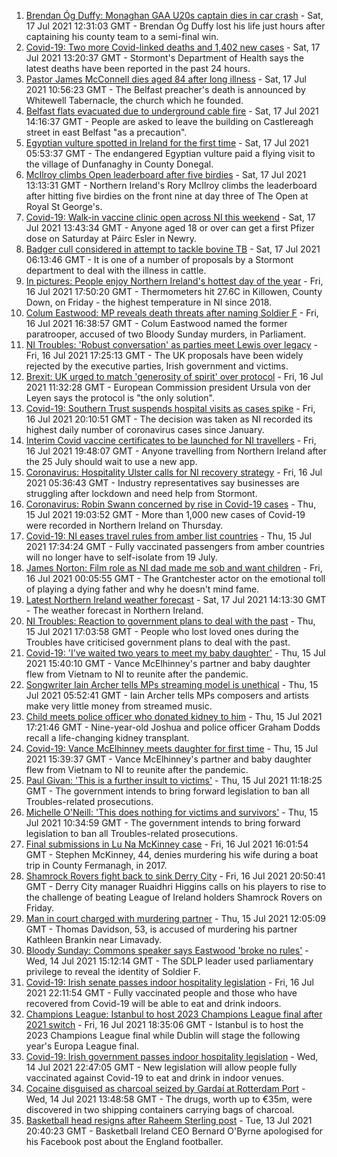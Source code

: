1. [Brendan Óg Duffy: Monaghan GAA U20s captain dies in car crash](https://www.bbc.co.uk/news/world-europe-57873315) - Sat, 17 Jul 2021 12:31:03 GMT - Brendan Óg Duffy lost his life just hours after captaining his county team to a semi-final win.
2. [Covid-19: Two more Covid-linked deaths and 1,402 new cases](https://www.bbc.co.uk/news/uk-northern-ireland-57874453) - Sat, 17 Jul 2021 13:20:37 GMT - Stormont's Department of Health says the latest deaths have been reported in the past 24 hours.
3. [Pastor James McConnell dies aged 84 after long illness](https://www.bbc.co.uk/news/uk-northern-ireland-57873316) - Sat, 17 Jul 2021 10:56:23 GMT - The Belfast preacher's death is announced by Whitewell Tabernacle, the church which he founded.
4. [Belfast flats evacuated due to underground cable fire](https://www.bbc.co.uk/news/uk-northern-ireland-57874461) - Sat, 17 Jul 2021 14:16:37 GMT - People are asked to leave the building on Castlereagh street in east Belfast "as a precaution".
5. [Egyptian vulture spotted in Ireland for the first time](https://www.bbc.co.uk/news/world-europe-57860608) - Sat, 17 Jul 2021 05:53:37 GMT - The endangered Egyptian vulture paid a flying visit to the village of Dunfanaghy in County Donegal.
6. [McIlroy climbs Open leaderboard after five birdies](https://www.bbc.co.uk/sport/av/golf/57874842) - Sat, 17 Jul 2021 13:13:31 GMT - Northern Ireland's Rory McIlroy climbs the leaderboard after hitting five birdies on the front nine at day three of The Open at Royal St George's.
7. [Covid-19: Walk-in vaccine clinic open across NI this weekend](https://www.bbc.co.uk/news/uk-northern-ireland-57863840) - Sat, 17 Jul 2021 13:43:34 GMT - Anyone aged 18 or over can get a first Pfizer dose on Saturday at Páirc Esler in Newry.
8. [Badger cull considered in attempt to tackle bovine TB](https://www.bbc.co.uk/news/uk-northern-ireland-57841200) - Sat, 17 Jul 2021 06:13:46 GMT - It is one of a number of proposals by a Stormont department to deal with the illness in cattle.
9. [In pictures: People enjoy Northern Ireland's hottest day of the year](https://www.bbc.co.uk/news/uk-northern-ireland-57865089) - Fri, 16 Jul 2021 17:50:20 GMT - Thermometers hit 27.6C in Killowen, County Down, on Friday - the highest temperature in NI since 2018.
10. [Colum Eastwood: MP reveals death threats after naming Soldier F](https://www.bbc.co.uk/news/uk-northern-ireland-foyle-west-57863054) - Fri, 16 Jul 2021 16:38:57 GMT - Colum Eastwood named the former paratrooper, accused of two Bloody Sunday murders, in Parliament.
11. [NI Troubles: 'Robust conversation' as parties meet Lewis over legacy](https://www.bbc.co.uk/news/uk-northern-ireland-57858073) - Fri, 16 Jul 2021 17:25:13 GMT - The UK proposals have been widely rejected by the executive parties, Irish government and victims.
12. [Brexit: UK urged to match 'generosity of spirit' over protocol](https://www.bbc.co.uk/news/world-europe-57863846) - Fri, 16 Jul 2021 11:32:28 GMT - European Commission president Ursula von der Leyen says the protocol is "the only solution".
13. [Covid-19: Southern Trust suspends hospital visits as cases spike](https://www.bbc.co.uk/news/uk-northern-ireland-57867718) - Fri, 16 Jul 2021 20:10:51 GMT - The decision was taken as NI recorded its highest daily number of coronavirus cases since January.
14. [Interim Covid vaccine certificates to be launched for NI travellers](https://www.bbc.co.uk/news/uk-northern-ireland-57868779) - Fri, 16 Jul 2021 19:48:07 GMT - Anyone travelling from Northern Ireland after the 25 July should wait to use a new app.
15. [Coronavirus: Hospitality Ulster calls for NI recovery strategy](https://www.bbc.co.uk/news/uk-northern-ireland-57857496) - Fri, 16 Jul 2021 05:36:43 GMT - Industry representatives say businesses are struggling after lockdown and need help from Stormont.
16. [Coronavirus: Robin Swann concerned by rise in Covid-19 cases](https://www.bbc.co.uk/news/uk-northern-ireland-57854088) - Thu, 15 Jul 2021 19:03:52 GMT - More than 1,000 new cases of Covid-19 were recorded in Northern Ireland on Thursday.
17. [Covid-19: NI eases travel rules from amber list countries](https://www.bbc.co.uk/news/uk-northern-ireland-57844884) - Thu, 15 Jul 2021 17:34:24 GMT - Fully vaccinated passengers from amber countries will no longer have to self-isolate from 19 July.
18. [James Norton: Film role as NI dad made me sob and want children](https://www.bbc.co.uk/news/entertainment-arts-57769056) - Fri, 16 Jul 2021 00:05:55 GMT - The Grantchester actor on the emotional toll of playing a dying father and why he doesn't mind fame.
19. [Latest Northern Ireland weather forecast](https://www.bbc.co.uk/news/uk-northern-ireland-26018439) - Sat, 17 Jul 2021 14:13:30 GMT - The weather forecast in Northern Ireland.
20. [NI Troubles: Reaction to government plans to deal with the past](https://www.bbc.co.uk/news/uk-northern-ireland-57853957) - Thu, 15 Jul 2021 17:03:58 GMT - People who lost loved ones during the Troubles have criticised government plans to deal with the past.
21. [Covid-19: 'I've waited two years to meet my baby daughter'](https://www.bbc.co.uk/news/uk-northern-ireland-57841199) - Thu, 15 Jul 2021 15:40:10 GMT - Vance McElhinney's partner and baby daughter flew from Vietnam to NI to reunite after the pandemic.
22. [Songwriter Iain Archer tells MPs streaming model is unethical](https://www.bbc.co.uk/news/uk-northern-ireland-57844108) - Thu, 15 Jul 2021 05:52:41 GMT - Iain Archer tells MPs composers and artists make very little money from streamed music.
23. [Child meets police officer who donated kidney to him](https://www.bbc.co.uk/news/uk-northern-ireland-57856277) - Thu, 15 Jul 2021 17:21:46 GMT - Nine-year-old Joshua and police officer Graham Dodds recall a life-changing kidney transplant.
24. [Covid-19: Vance McElhinney meets daughter for first time](https://www.bbc.co.uk/news/uk-northern-ireland-57856274) - Thu, 15 Jul 2021 15:39:37 GMT - Vance McElhinney's partner and baby daughter flew from Vietnam to NI to reunite after the pandemic.
25. [Paul Givan: 'This is a further insult to victims'](https://www.bbc.co.uk/news/uk-northern-ireland-57850167) - Thu, 15 Jul 2021 11:18:25 GMT - The government intends to bring forward legislation to ban all Troubles-related prosecutions.
26. [Michelle O'Neill: 'This does nothing for victims and survivors'](https://www.bbc.co.uk/news/uk-northern-ireland-57850162) - Thu, 15 Jul 2021 10:34:59 GMT - The government intends to bring forward legislation to ban all Troubles-related prosecutions.
27. [Final submissions in Lu Na McKinney case](https://www.bbc.co.uk/news/uk-northern-ireland-57867491) - Fri, 16 Jul 2021 16:01:54 GMT - Stephen McKinney, 44, denies murdering his wife during a boat trip in County Fermanagh, in 2017.
28. [Shamrock Rovers fight back to sink Derry City](https://www.bbc.co.uk/sport/football/57825078) - Fri, 16 Jul 2021 20:50:41 GMT - Derry City manager Ruaidhri Higgins calls on his players to rise to the challenge of beating League of Ireland holders Shamrock Rovers on Friday.
29. [Man in court charged with murdering partner](https://www.bbc.co.uk/news/uk-northern-ireland-57846412) - Thu, 15 Jul 2021 12:05:09 GMT - Thomas Davidson, 53, is accused of murdering his partner Kathleen Brankin near Limavady.
30. [Bloody Sunday: Commons speaker says Eastwood 'broke no rules'](https://www.bbc.co.uk/news/uk-northern-ireland-57835538) - Wed, 14 Jul 2021 15:12:14 GMT - The SDLP leader used parliamentary privilege to reveal the identity of Soldier F.
31. [Covid-19: Irish senate passes indoor hospitality legislation](https://www.bbc.co.uk/news/world-europe-57869601) - Fri, 16 Jul 2021 22:11:54 GMT - Fully vaccinated people and those who have recovered from Covid-19 will be able to eat and drink indoors.
32. [Champions League: Istanbul to host 2023 Champions League final after 2021 switch](https://www.bbc.co.uk/sport/football/57867929) - Fri, 16 Jul 2021 18:35:06 GMT - Istanbul is to host the 2023 Champions League final while Dublin will stage the following year's Europa League final.
33. [Covid-19: Irish government passes indoor hospitality legislation](https://www.bbc.co.uk/news/world-europe-57844854) - Wed, 14 Jul 2021 22:47:05 GMT - New legislation will allow people fully vaccinated against Covid-19 to eat and drink in indoor venues.
34. [Cocaine disguised as charcoal seized by Gardaí at Rotterdam Port](https://www.bbc.co.uk/news/world-europe-57835537) - Wed, 14 Jul 2021 13:48:58 GMT - The drugs, worth up to €35m, were discovered in two shipping containers carrying bags of charcoal.
35. [Basketball head resigns after Raheem Sterling post](https://www.bbc.co.uk/news/uk-northern-ireland-57828187) - Tue, 13 Jul 2021 20:40:23 GMT - Basketball Ireland CEO Bernard O'Byrne apologised for his Facebook post about the England footballer.
